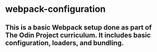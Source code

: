 # webpack-configuration

## This is a basic Webpack setup done as part of The Odin Project curriculum. It includes basic configuration, loaders, and bundling.
